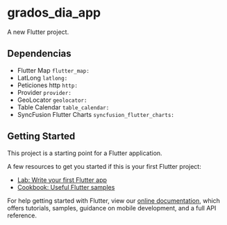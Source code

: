 # grados_dia_app

A new Flutter project.

## Dependencias
* Flutter Map `flutter_map:`
* LatLong `latlong:`
* Peticiones http `http:`
* Provider `provider:`
* GeoLocator `geolocator:`
* Table Calendar `table_calendar:`
* SyncFusion Flutter Charts `syncfusion_flutter_charts:`

## Getting Started

This project is a starting point for a Flutter application.

A few resources to get you started if this is your first Flutter project:

- [Lab: Write your first Flutter app](https://flutter.dev/docs/get-started/codelab)
- [Cookbook: Useful Flutter samples](https://flutter.dev/docs/cookbook)

For help getting started with Flutter, view our
[online documentation](https://flutter.dev/docs), which offers tutorials,
samples, guidance on mobile development, and a full API reference.
